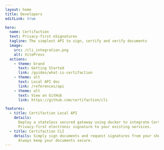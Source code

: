 ```yaml
---
layout: home
title: Developers
editLink: true

hero:
  name: Certifaction
  text: Privacy-first eSignatures
  tagline: The simplest API to sign, certify and verify documents
  image:
    src: /cli_integration.png
    alt: VitePress
  actions:
    - theme: brand
      text: Getting Started
      link: /guides/what-is-certifaction
    - theme: alt
      text: Local API doc
      link: /references/api
    - theme: alt
      text: View on GitHub
      link: https://github.com/certifaction/cli

features:
  - title: Certifaction Local API
    details:
      Deploy a stateless secured gateway using docker to integrate Certifaction
      Privacy-first electronic signature to your existing services.
  - title: Certifaction CLI
    details: Simply sign documents and request signatures from your shell.
      Always keep your documents secure.
---
```

